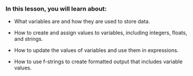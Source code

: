 ### In this lesson, you will learn about: 

- What variables are and how they are used to store data. 

- How to create and assign values to variables, including integers, floats, and strings.

- How to update the values of variables and use them in expressions. 

- How to use f-strings to create formatted output that includes variable values. 